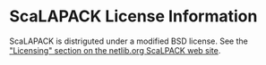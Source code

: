 # ScaLAPACK License Information

ScaLAPACK is distriguted under a modified BSD license. See the
["Licensing" section on the netlib.org ScaLPACK web site](https://netlib.org/scalapack/#_licensing).
